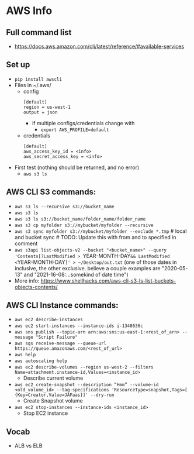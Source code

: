# AWS Info

## Full command list
* https://docs.aws.amazon.com/cli/latest/reference/#available-services

## Set up
* `pip install awscli`
* Files in ~/.aws/
  * config
    ```
    [default]
    region = us-west-1
    output = json
    ```
    * if multiple configs/credentials change with
      * `export AWS_PROFILE=default`
  * credentials
    ```
    [default]
    aws_access_key_id = <info>
    aws_secret_access_key = <info>
    ```
* First test (nothing should be returned, and no error)
  * `aws s3 ls`

## AWS CLI S3 commands:
* `aws s3 ls --recursive s3://bucket_name`
* `aws s3 ls`
* `aws s3 ls s3://bucket_name/folder_name/folder_name`
* `aws s3 cp myfolder s3://mybucket/myfolder --recursive`
* `aws s3 sync myfolder s3://mybucket/myfolder --exclude *.tmp`  # local and bucket sync # TODO: Update this with from and to specified in comment
* `aws s3api list-objects-v2 --bucket "<bucket_name>" --query 'Contents[?LastModified > `YEAR-MONTH-DAY` && LastModified < `YEAR-MONTH-DAY`]' > ~/Desktop/out.txt` (one of those dates in inclusive, the other exclusive. believe a couple examples are "2020-05-13" and "2021-16-08:...somekind of date time")
* More info: https://www.shellhacks.com/aws-cli-s3-ls-list-buckets-objects-contents/

## AWS CLI Instance commands:
* `aws ec2 describe-instances`
* `aws ec2 start-instances --instance-ids i-1348636c`
* `aws sns publish --topic-arn arn:aws:sns:us-east-1:<rest_of_arn> --message "Script Failure"`
* `aws sqs receive-message --queue-url https://queue.amazonaws.com/<rest_of_url>`
* `aws help`
* `aws autoscaling help`
* `aws ec2 describe-volumes --region us-west-2 --filters Name=attachment.instance-id,Values=<instance_id>`
  * Describe current volume
* `aws ec2 create-snapshot --description “Hmm” --volume-id <old_volume_id> --tag-specifications 'ResourceType=snapshot,Tags=[ {Key=Creator,Value=JAFaas}]' --dry-run`
  * Create Snapshot volume
* `aws ec2 stop-instances --instance-ids <instance_id>`
  * Stop EC2 instance

## Vocab
* ALB vs ELB
